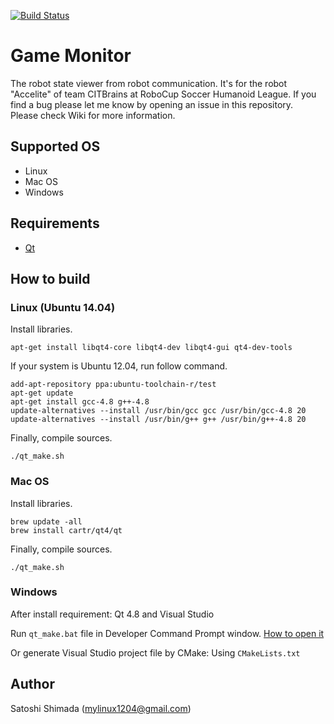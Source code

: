 [![Build Status](https://travis-ci.org/SatoshiShimada/game_monitor.svg?branch=master)](https://travis-ci.org/SatoshiShimada/game_monitor)

# Game Monitor

The robot state viewer from robot communication. It's for the robot "Accelite" of team CITBrains at RoboCup Soccer Humanoid League.
If you find a bug please let me know by opening an issue in this repository.  
Please check Wiki for more information.

## Supported OS

* Linux
* Mac OS
* Windows

## Requirements

* [Qt](https://www.qt.io/)

## How to build

### Linux (Ubuntu 14.04)

Install libraries.

```
apt-get install libqt4-core libqt4-dev libqt4-gui qt4-dev-tools
```

If your system is Ubuntu 12.04, run follow command.

```
add-apt-repository ppa:ubuntu-toolchain-r/test
apt-get update
apt-get install gcc-4.8 g++-4.8
update-alternatives --install /usr/bin/gcc gcc /usr/bin/gcc-4.8 20
update-alternatives --install /usr/bin/g++ g++ /usr/bin/g++-4.8 20
```

Finally, compile sources.

```
./qt_make.sh
```

### Mac OS

Install libraries.

```
brew update -all
brew install cartr/qt4/qt
```

Finally, compile sources.

```
./qt_make.sh
```

### Windows

After install requirement: Qt 4.8 and Visual Studio

Run `qt_make.bat` file in Developer Command Prompt window.
[How to open it](https://msdn.microsoft.com/en-us/library/f35ctcxw.aspx "Jump to Microsoft document page")

Or generate Visual Studio project file by CMake:
Using `CMakeLists.txt`

## Author

Satoshi Shimada (mylinux1204@gmail.com)
